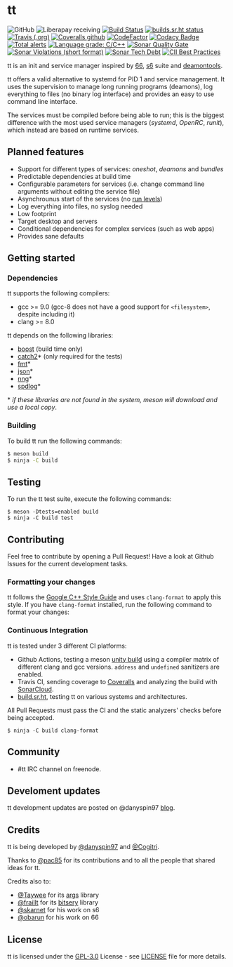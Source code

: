 # tt

![GitHub](https://img.shields.io/github/license/danyspin97/tt?color=blue&logo=github&style=flat-square)
![Liberapay receiving](https://img.shields.io/liberapay/receives/danyspin97?logo=liberapay&style=flat-square)
[![Build Status](https://img.shields.io/endpoint.svg?url=https%3A%2F%2Factions-badge.atrox.dev%2Fdanyspin97%2Ftt%2Fbadge&style=flat-square)](https://actions-badge.atrox.dev/danyspin97/tt/goto)
[![builds.sr.ht status](https://builds.sr.ht/~danyspin97/tt.svg)](https://builds.sr.ht/~danyspin97/tt?)
[![Travis (.org)](https://img.shields.io/travis/danyspin97/tt?logo=travis&style=flat-square)](https://travis-ci.org/DanySpin97/tt)
[![Coveralls github](https://img.shields.io/coveralls/github/DanySpin97/tt?logo=coveralls&style=flat-square)](https://coveralls.io/github/DanySpin97/tt)
[![CodeFactor](https://img.shields.io/codefactor/grade/github/danyspin97/tt?logo=CodeFactor&style=flat-square)](https://www.codefactor.io/repository/github/danyspin97/tt)
[![Codacy Badge](https://img.shields.io/codacy/grade/964fc2e2d7374cda979ac4b470e93561?logo=Codacy&style=flat-square)](https://www.codacy.com/manual/danyspin97/tt?utm_source=github.com&amp;utm_medium=referral&amp;utm_content=DanySpin97/tt&amp;utm_campaign=Badge_Grade)
[![Total alerts](https://img.shields.io/lgtm/alerts/g/DanySpin97/tt.svg?logo=lgtm&logoWidth=18&style=flat-square)](https://lgtm.com/projects/g/DanySpin97/tt/alerts/)
[![Language grade: C/C++](https://img.shields.io/lgtm/grade/cpp/g/DanySpin97/tt.svg?logo=lgtm&logoWidth=18&style=flat-square)](https://lgtm.com/projects/g/DanySpin97/tt/context:cpp)
[![Sonar Quality Gate](https://img.shields.io/sonar/quality_gate/DanySpin97_tt?logo=sonarcloud&server=https%3A%2F%2Fsonarcloud.io&style=flat-square)](https://sonarcloud.io/dashboard?id=DanySpin97_tt)
[![Sonar Violations (short format)](https://img.shields.io/sonar/violations/DanySpin97_tt?logo=sonarcloud&server=https%3A%2F%2Fsonarcloud.io&sonarVersion=7.9&style=flat-square)](https://sonarcloud.io/dashboard?id=DanySpin97_tt)
[![Sonar Tech Debt](https://img.shields.io/sonar/tech_debt/DanySpin97_tt?logo=sonarcloud&server=https%3A%2F%2Fsonarcloud.io&style=flat-square)](https://sonarcloud.io/dashboard?id=DanySpin97_tt)
[![CII Best Practices](https://img.shields.io/cii/summary/3935?style=flat-square)](https://bestpractices.coreinfrastructure.org/projects/3935)

tt is an init and service manager inspired by
[66](https://web.obarun.org/software/66),
[s6](https://skarnet.org/software/s6/) suite and [deamontools](http://cr.yp.to/daemontools.html).

tt offers a valid alternative to systemd for PID 1 and service
management. It uses the supervision to manage long running programs (deamons),
log everything to files (no binary log interface) and provides an easy to use
command line interface.

The services must be compiled before being able to run; this is the biggest difference with the most used service managers (_systemd_, _OpenRC_, _runit_),
which instead are based on runtime services.

## Planned features

- Support for different types of services: _oneshot_, _deamons_ and _bundles_
- Predictable dependencies at build time
- Configurable parameters for services (i.e. change command line arguments
  without editing the service file)
- Asynchrounus start of the services (no [run
  levels](https://en.wikipedia.org/wiki/Runlevel))
- Log everything into files, no syslog needed
- Low footprint
- Target desktop and servers
- Conditional dependencies for complex services (such as web apps)
- Provides sane defaults

## Getting started

### Dependencies

tt supports the following compilers:

- gcc >= 9.0 (gcc-8 does not have a good support for `<filesystem>`, despite including it)
- clang >= 8.0

tt depends on the following libraries:

- [boost](https://www.boost.org/) (build time only)
- [catch2](https://github.com/catchorg/Catch2)* (only required for the tests)
- [fmt](https://github.com/fmtlib/fmt)*
- [json](https://github.com/nlohmann/json)*
- [nng](https://github.com/nanomsg/nng)*
- [spdlog](https://github.com/gabime/spdlog)*

\* _if these libraries are not found in the system, meson will download and use
a local copy_.

### Building

To build tt run the following commands:

```bash
$ meson build
$ ninja -C build
```

## Testing

To run the tt test suite, execute the following commands:

```
$ meson -Dtests=enabled build
$ ninja -C build test
```

## Contributing

Feel free to contribute by opening a Pull Request! Have a look at Github Issues
for the current development tasks.

### Formatting your changes

tt follows the [Google C++ Style
Guide](https://google.github.io/styleguide/cppguide.html) and uses
`clang-format` to apply this style. If you have `clang-format` installed, run
the following command to format your changes:

### Continuous Integration

tt is tested under 3 different CI platforms: 

- Github Actions, testing a meson [unity
  build](https://mesonbuild.com/Unity-builds.html) using a compiler matrix of
  different clang and gcc versions. `address` and `undefined` sanitizers are
  enabled.
- Travis CI, sending coverage to [Coveralls](https://coveralls.io) and analyzing
  the build with [SonarCloud](https://sonarcloud.io).
- [build.sr.ht](https://builds.sr.ht), testing tt on various systems and
  architectures.

All Pull Requests must pass the CI and the static analyzers' checks before
being accepted.

```
$ ninja -C build clang-format
```

## Community

- #tt IRC channel on freenode.

## Develoment updates

tt development updates are posted on @danyspin97 [blog](https://danyspin97.org/tags/tt/).

## Credits

tt is being developed by [@danyspin97](https://github.com/danyspin97) and [@Cogitri](https://github.com/Cogitri).

Thanks to [@pac85](https://github.com/pac85) for its contributions and to all the people that shared ideas for tt.

Credits also to:

- [@Taywee](https://github.com/Taywee) for its
  [args](https://github.com/Taywee/args) library
- [@fraillt](https://github.com/fraillt) for its
  [bitsery](https://github.com/fraillt/bitsery) library
- [@skarnet](https://github.com/skarnet) for his work on s6
- [@obarun](https://obarun.org) for his work on 66

## License

tt is licensed under the [GPL-3.0](https://www.gnu.org/licenses/gpl-3.0.en.html) License - see [LICENSE](https://github.com/DanySpin97/tt/blob/master/LICENSE) file for more
details.

